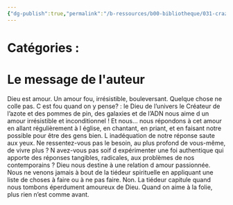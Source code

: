 ```yaml
---
{"dg-publish":true,"permalink":"/b-ressources/b00-bibliotheque/031-crazy-love-francis-chan/","title":"Crazy love","tags":["📓Book"],"noteIcon":""}
---
```



# Catégories : 


# Le message de l'auteur
Dieu est amour. Un amour fou, irrésistible, bouleversant. Quelque chose ne colle pas. C est fou quand on y pense? : le Dieu de l’univers le Créateur de l’azote et des pommes de pin, des galaxies et de l’ADN nous aime d un amour irrésistible et inconditionnel ! Et nous... nous répondons à cet amour en allant régulièrement à l église, en chantant, en priant, et en faisant notre possible pour être des gens bien. L inadéquation de notre réponse saute aux yeux. Ne ressentez-vous pas le besoin, au plus profond de vous-même, de vivre plus ? N avez-vous pas soif d expérimenter une foi authentique qui apporte des réponses tangibles, radicales, aux problèmes de nos contemporains ? Dieu nous destine à une relation d amour passionnée. Nous ne venons jamais à bout de la tiédeur spirituelle en appliquant une liste de choses à faire ou à ne pas faire. Non. La tiédeur capitule quand nous tombons éperdument amoureux de Dieu. Quand on aime à la folie, plus rien n’est comme avant.